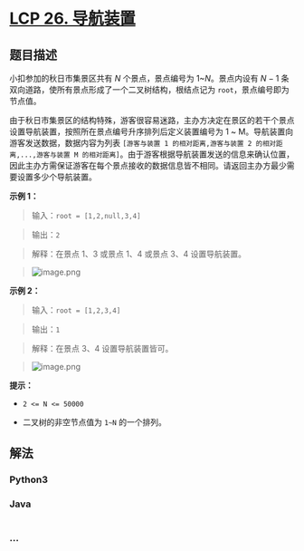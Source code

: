 # [LCP 26. 导航装置](https://leetcode.cn/problems/hSRGyL)

## 题目描述

<!-- 这里写题目描述 -->

小扣参加的秋日市集景区共有 $N$ 个景点，景点编号为 $1$~$N$。景点内设有 $N-1$ 条双向道路，使所有景点形成了一个二叉树结构，根结点记为 `root`，景点编号即为节点值。

由于秋日市集景区的结构特殊，游客很容易迷路，主办方决定在景区的若干个景点设置导航装置，按照所在景点编号升序排列后定义装置编号为 1 ~ M。导航装置向游客发送数据，数据内容为列表 `[游客与装置 1 的相对距离,游客与装置 2 的相对距离,...,游客与装置 M 的相对距离]`。由于游客根据导航装置发送的信息来确认位置，因此主办方需保证游客在每个景点接收的数据信息皆不相同。请返回主办方最少需要设置多少个导航装置。

**示例 1：**

> 输入：`root = [1,2,null,3,4]`

>

> 输出：`2`

>

> 解释：在景点 1、3 或景点 1、4 或景点 3、4 设置导航装置。

>

> ![image.png](https://fastly.jsdelivr.net/gh/doocs/leetcode@main/lcp/LCP%2026.%20导航装置/images/1597996812-tqrgwu-image.png)

**示例 2：**

> 输入：`root = [1,2,3,4]`

>

> 输出：`1`

>

> 解释：在景点 3、4 设置导航装置皆可。

>

> ![image.png](https://fastly.jsdelivr.net/gh/doocs/leetcode@main/lcp/LCP%2026.%20导航装置/images/1597996826-EUQRyz-image.png)

**提示：**

-   `2 <= N <= 50000`

-   二叉树的非空节点值为 `1~N` 的一个排列。

## 解法

<!-- 这里可写通用的实现逻辑 -->

<!-- tabs:start -->

### **Python3**

<!-- 这里可写当前语言的特殊实现逻辑 -->



### **Java**

<!-- 这里可写当前语言的特殊实现逻辑 -->

```java

```

### **...**

```

```


